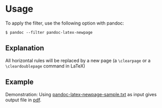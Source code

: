 Usage
=====

To apply the filter, use the following option with pandoc:

~~~shell
$ pandoc --filter pandoc-latex-newpage
~~~

Explanation
-----------

All horizontal rules will be replaced by a new page
(a `\clearpage` or a `\cleardoublepage` command in LaTeX)

Example
-------

Demonstration: Using [pandoc-latex-newpage-sample.txt] as input gives output
file in [pdf].

[pandoc-latex-newpage-sample.txt]: https://raw.githubusercontent.com/chdemko/pandoc-latex-newpage/develop/docs/images/pandoc-latex-newpage-sample.txt
[pdf]: https://raw.githubusercontent.com/chdemko/pandoc-latex-newpage/develop/docs/images/pandoc-latex-newpage-sample.pdf
